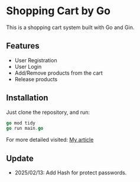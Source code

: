 # Shopping Cart by Go

This is a shopping cart system built with Go and Gin.

## Features
- User Registration  
- User Login  
- Add/Remove products from the cart  
- Release products  

## Installation
Just clone the repository, and run:
```go
go mod tidy
go run main.go
```
For more detailed visited:
[My article](https://miyakiyu.github.io/2025/01/24/Shopping-cart-Go/)

## Update
- 2025/02/13: Add Hash for protect passwords.
